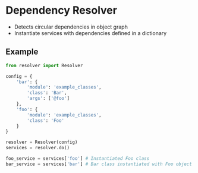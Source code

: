 # Dependency Resolver

* Detects circular dependencies in object graph
* Instantiate services with dependencies defined in a dictionary


## Example

```python
from resolver import Resolver

config = {
    'bar': {
        'module': 'example_classes',
        'class': 'Bar',
        'args': ['@foo']
    },
    'foo': {
        'module': 'example_classes',
        'class': 'Foo'
    }
}

resolver = Resolver(config)
services = resolver.do()

foo_service = services['foo'] # Instantiated Foo class
bar_service = services['bar'] # Bar class instantiated with Foo object
```

